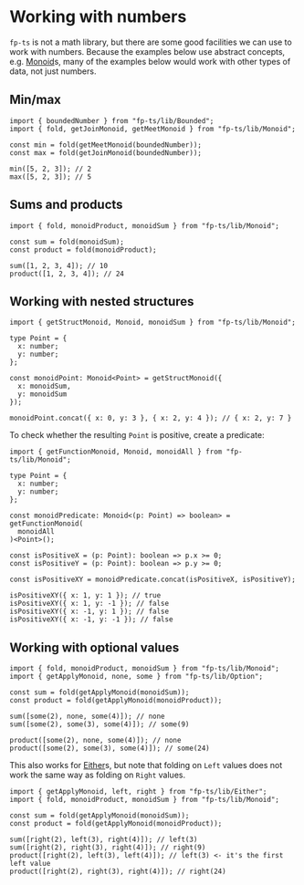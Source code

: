 # Working with numbers

`fp-ts` is not a math library, but there are some good facilities we can use to work with numbers. Because the examples below use abstract concepts, e.g. [Monoid](https://gcanti.github.io/fp-ts/modules/Monoid.ts)s, many of the examples below would work with other types of data, not just numbers.

## Min/max

```code
import { boundedNumber } from "fp-ts/lib/Bounded";
import { fold, getJoinMonoid, getMeetMonoid } from "fp-ts/lib/Monoid";

const min = fold(getMeetMonoid(boundedNumber));
const max = fold(getJoinMonoid(boundedNumber));

min([5, 2, 3]); // 2
max([5, 2, 3]); // 5
```

## Sums and products

```code
import { fold, monoidProduct, monoidSum } from "fp-ts/lib/Monoid";

const sum = fold(monoidSum);
const product = fold(monoidProduct);

sum([1, 2, 3, 4]); // 10
product([1, 2, 3, 4]); // 24
```

## Working with nested structures

```code
import { getStructMonoid, Monoid, monoidSum } from "fp-ts/lib/Monoid";

type Point = {
  x: number;
  y: number;
};

const monoidPoint: Monoid<Point> = getStructMonoid({
  x: monoidSum,
  y: monoidSum
});

monoidPoint.concat({ x: 0, y: 3 }, { x: 2, y: 4 }); // { x: 2, y: 7 }
```

To check whether the resulting `Point` is positive, create a predicate:

```code
import { getFunctionMonoid, Monoid, monoidAll } from "fp-ts/lib/Monoid";

type Point = {
  x: number;
  y: number;
};

const monoidPredicate: Monoid<(p: Point) => boolean> = getFunctionMonoid(
  monoidAll
)<Point>();

const isPositiveX = (p: Point): boolean => p.x >= 0;
const isPositiveY = (p: Point): boolean => p.y >= 0;

const isPositiveXY = monoidPredicate.concat(isPositiveX, isPositiveY);

isPositiveXY({ x: 1, y: 1 }); // true
isPositiveXY({ x: 1, y: -1 }); // false
isPositiveXY({ x: -1, y: 1 }); // false
isPositiveXY({ x: -1, y: -1 }); // false
```

## Working with optional values

```code
import { fold, monoidProduct, monoidSum } from "fp-ts/lib/Monoid";
import { getApplyMonoid, none, some } from "fp-ts/lib/Option";

const sum = fold(getApplyMonoid(monoidSum));
const product = fold(getApplyMonoid(monoidProduct));

sum([some(2), none, some(4)]); // none
sum([some(2), some(3), some(4)]); // some(9)

product([some(2), none, some(4)]); // none
product([some(2), some(3), some(4)]); // some(24)
```

This also works for [Either](https://gcanti.github.io/fp-ts/modules/Either.ts)s, but note that folding on `Left` values does not work the same way as folding on `Right` values.

```code
import { getApplyMonoid, left, right } from "fp-ts/lib/Either";
import { fold, monoidProduct, monoidSum } from "fp-ts/lib/Monoid";

const sum = fold(getApplyMonoid(monoidSum));
const product = fold(getApplyMonoid(monoidProduct));

sum([right(2), left(3), right(4)]); // left(3)
sum([right(2), right(3), right(4)]); // right(9)
product([right(2), left(3), left(4)]); // left(3) <- it's the first left value
product([right(2), right(3), right(4)]); // right(24)
```
